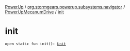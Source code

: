 [PowerUp](../../index.md) / [org.stormgears.powerup.subsystems.navigator](../index.md) / [PowerUpMecanumDrive](index.md) / [init](./init.md)

# init

`open static fun init(): `[`Unit`](https://kotlinlang.org/api/latest/jvm/stdlib/kotlin/-unit/index.html)